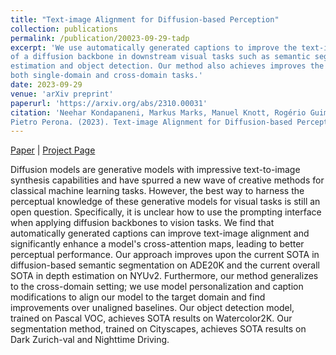 ```yaml
---
title: "Text-image Alignment for Diffusion-based Perception"
collection: publications
permalink: /publication/20023-09-29-tadp
excerpt: 'We use automatically generated captions to improve the text-image alignment
of a diffusion backbone in downstream visual tasks such as semantic segmentation, depth
estimation and object detection. Our method also achieves improves the SOTA in 
both single-domain and cross-domain tasks.'
date: 2023-09-29
venue: 'arXiv preprint'
paperurl: 'https://arxiv.org/abs/2310.00031'
citation: 'Neehar Kondapaneni, Markus Marks, Manuel Knott, Rogério Guimarães, & 
Pietro Perona. (2023). Text-image Alignment for Diffusion-based Perception.'
---
```

[Paper](https://arxiv.org/abs/2310.00031) |
[Project Page](https://rogeriojr.com/tadp/)

Diffusion models are generative models with impressive text-to-image synthesis 
capabilities and have spurred a new wave of creative methods for classical machine 
learning tasks. However, the best way to harness the perceptual knowledge of these 
generative models for visual tasks is still an open question. Specifically, it is 
unclear how to use the prompting interface when applying diffusion backbones to vision 
tasks. We find that automatically generated captions can improve text-image alignment 
and significantly enhance a model's cross-attention maps, leading to better perceptual 
performance. Our approach improves upon the current SOTA in diffusion-based semantic 
segmentation on ADE20K and the current overall SOTA in depth estimation on NYUv2. 
Furthermore, our method generalizes to the cross-domain setting; we use model
personalization and caption modifications to align our model to the target domain and 
find improvements over unaligned baselines. Our object detection model, trained on 
Pascal VOC, achieves SOTA results on Watercolor2K. Our segmentation method, trained 
on Cityscapes, achieves SOTA results on Dark Zurich-val and Nighttime Driving.